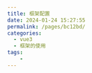 ```yaml
---
title: 框架配置
date: 2024-01-24 15:27:55
permalink: /pages/bc12bd/
categories:
  - vue3
  - 框架的使用
tags:
    -
---
```

